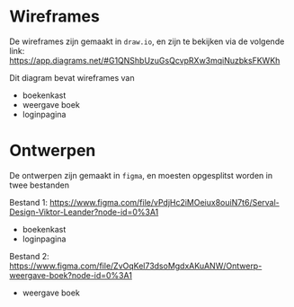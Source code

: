Wireframes
========

De wireframes zijn gemaakt in `draw.io`, en zijn te bekijken via de volgende link:
https://app.diagrams.net/#G1QNShbUzuGsQcvpRXw3mqiNuzbksFKWKh

Dit diagram bevat wireframes van
- boekenkast
- weergave boek
- loginpagina



Ontwerpen
========
De ontwerpen zijn gemaakt in `figma`, en moesten opgesplitst worden in twee bestanden

Bestand 1: https://www.figma.com/file/vPdjHc2iMOeiux8ouiN7t6/Serval-Design-Viktor-Leander?node-id=0%3A1
- boekenkast
- loginpagina

Bestand 2: https://www.figma.com/file/ZvOqKel73dsoMgdxAKuANW/Ontwerp-weergave-boek?node-id=0%3A1
- weergave boek